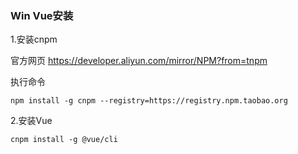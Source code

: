 ### Win Vue安装

1.安装cnpm

官方网页	<https://developer.aliyun.com/mirror/NPM?from=tnpm>

执行命令

```
npm install -g cnpm --registry=https://registry.npm.taobao.org
```

2.安装Vue

```
cnpm install -g @vue/cli
```

